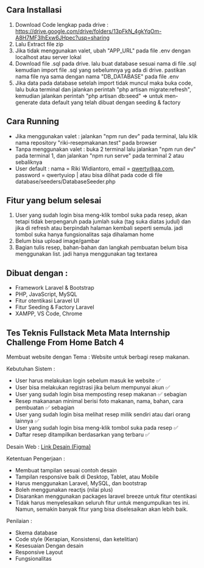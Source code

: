 ## Cara Installasi

1. Download Code lengkap pada drive : https://drive.google.com/drive/folders/13pFkN_4gkYqOm-A8H7MF3lhExw6JHpec?usp=sharing
2. Lalu Extract file zip
3. Jika tidak menggunakan valet, ubah "APP_URL" pada file .env dengan localhost atau server lokal
3. Download file .sql pada drive. lalu buat database sesuai nama di file .sql kemudian import file .sql yang sebelumnya yg ada di drive. pastikan nama file nya sama dengan nama "DB_DATABASE" pada file .env
4. Jika data pada database setelah import tidak muncul maka buka code, lalu buka terminal dan jalankan perintah "php artisan migrate:refresh", kemudian jalankan perintah "php artisan db:seed" => untuk men-generate data default yang telah dibuat dengan seeding & factory


## Cara Running

- Jika menggunakan valet : jalankan "npm run dev" pada terminal, lalu klik nama repository "riki-resepmakanan.test" pada browser
- Tanpa menggunakan valet : buka 2 terminal lalu jalankan "npm run dev" pada terminal 1, dan jalankan "npm run serve" pada terminal 2 atau sebaliknya
- User default : nama = Riki Widiantoro, email = qwerty@aa.com, password = qwertyuiop | atau bisa dilihat pada code di file database/seeders/DatabaseSeeder.php


## Fitur yang belum selesai
1. User yang sudah login bisa meng-klik tombol suka pada resep, akan tetapi tidak berpengaruh pada jumlah suka (tag suka diatas judul) dan jika di refresh atau berpindah halaman kembali seperti semula. jadi tombol suka hanya fungsionalitas saja dihalaman home
2. Belum bisa upload image/gambar
3. Bagian tulis resep, bahan-bahan dan langkah pembuatan belum bisa menggunakan list. jadi hanya menggunakan tag textarea


## Dibuat dengan :
- Framework Laravel & Bootstrap
- PHP, JavaScript, MySQL
- Fitur otentikasi Laravel UI
- Fitur Seeding & Factory Laravel
- XAMPP, VS Code, Chrome



## Tes Teknis Fullstack Meta Mata Internship Challenge From Home Batch 4

Membuat website dengan Tema : Website untuk berbagi resep makanan.

Kebutuhan Sistem :
- User harus melakukan login sebelum masuk ke website ✅
- User bisa melakukan registrasi jika belum mempunyai akun ✅
- User yang sudah login bisa memposting resep makanan ✅ sebagian
- Resep makananan minimal berisi foto makanan, nama, bahan, cara pembuatan ✅ sebagian
- User yang sudah login bisa melihat resep milik sendiri atau dari orang lainnya ✅
- User yang sudah login bisa meng-klik tombol suka pada resep ✅
- Daftar resep ditampilkan berdasarkan yang terbaru ✅

Desain Web :
[Link Desain (Figma)](https://www.figma.com/file/3RNhvNP3qeTAx8HYcBxvwz/Tes-MM-Intern-Batch-2?node-id=0%3A1)

Ketentuan Pengerjaan :
- Membuat tampilan sesuai contoh desain
- Tampilan responsive baik di Desktop, Tablet, atau Mobile
- Harus menggunakan Laravel, MySQL, dan bootstrap
- Boleh menggunakan reactjs (nilai plus)
- Disarankan menggunakan packages laravel breeze untuk fitur otentikasi
- Tidak harus menyelesaikan seluruh fitur untuk mengumpulkan tes ini. Namun, semakin banyak fitur yang bisa diselesaikan akan lebih baik.

Penilaian :
- Skema database
- Code style (Kerapian, Konsistensi, dan ketelitian)
- Kesesuaian Dengan desain
- Responsive Layout
- Fungsionalitas

